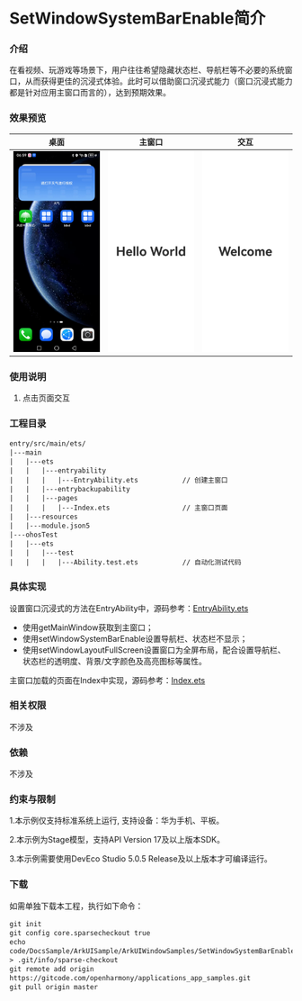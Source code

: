 # SetWindowSystemBarEnable简介

### 介绍

在看视频、玩游戏等场景下，用户往往希望隐藏状态栏、导航栏等不必要的系统窗口，从而获得更佳的沉浸式体验。此时可以借助窗口沉浸式能力（窗口沉浸式能力都是针对应用主窗口而言的），达到预期效果。

### 效果预览

| 桌面                                     | 主窗口                                    | 交互                                     |
|----------------------------------------|----------------------------------------|----------------------------------------|
| ![image](screenshots/screenshot_1.jpg) | ![image](screenshots/screenshot_2.jpg) | ![image](screenshots/screenshot_3.jpg) |

### 使用说明

1. 点击页面交互

### 工程目录

```
entry/src/main/ets/
|---main
|   |---ets
|   |   |---entryability
|   |   |   |---EntryAbility.ets           // 创建主窗口
|   |   |---entrybackupability
|   |   |---pages
|   |   |   |---Index.ets                  // 主窗口页面
|   |---resources
|   |---module.json5                       
|---ohosTest
|   |---ets 
|   |   |---test
|   |   |   |---Ability.test.ets           // 自动化测试代码
```

### 具体实现

设置窗口沉浸式的方法在EntryAbility中，源码参考：[EntryAbility.ets](https://gitcode.com/openharmony/applications_app_samples/blob/master/code/DocsSample/ArkUISample/ArkUIWindowSamples/SetWindowSystemBarEnable/entry/src/main/ets/entryability/EntryAbility.ets)

- 使用getMainWindow获取到主窗口；
- 使用setWindowSystemBarEnable设置导航栏、状态栏不显示；
- 使用setWindowLayoutFullScreen设置窗口为全屏布局，配合设置导航栏、状态栏的透明度、背景/文字颜色及高亮图标等属性。

主窗口加载的页面在Index中实现，源码参考：[Index.ets](https://gitcode.com/openharmony/applications_app_samples/blob/master/code/DocsSample/ArkUISample/ArkUIWindowSamples/SetWindowSystemBarEnable/entry/src/main/ets/pages/Index.ets)

### 相关权限

不涉及

### 依赖

不涉及

### 约束与限制

1.本示例仅支持标准系统上运行, 支持设备：华为手机、平板。

2.本示例为Stage模型，支持API Version 17及以上版本SDK。

3.本示例需要使用DevEco Studio 5.0.5 Release及以上版本才可编译运行。

### 下载

如需单独下载本工程，执行如下命令：

```
git init
git config core.sparsecheckout true
echo code/DocsSample/ArkUISample/ArkUIWindowSamples/SetWindowSystemBarEnable > .git/info/sparse-checkout
git remote add origin https://gitcode.com/openharmony/applications_app_samples.git
git pull origin master
```